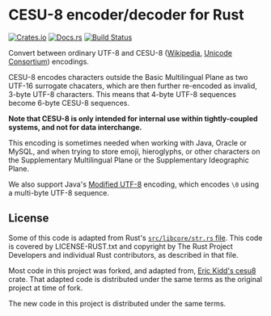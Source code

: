 # CESU-8 encoder/decoder for Rust

[![Crates.io][crates-badge]][crates-url]
[![Docs.rs][docs-badge]][docs-url]
[![Build Status][actions-badge]][actions-url]

Convert between ordinary UTF-8 and CESU-8 ([Wikipedia][wikipedia-cesu8], [Unicode Consortium][unicode-cesu8]) encodings.

CESU-8 encodes characters outside the Basic Multilingual Plane as two
UTF-16 surrogate chacaters, which are then further re-encoded as invalid,
3-byte UTF-8 characters.  This means that 4-byte UTF-8 sequences become
6-byte CESU-8 sequences.

**Note that CESU-8 is only intended for internal use within tightly-coupled
systems, and not for data interchange.**

This encoding is sometimes needed when working with Java, Oracle or MySQL,
and when trying to store emoji, hieroglyphs, or other characters on the
Supplementary Multilingual Plane or the Supplementary Ideographic Plane.

We also support Java's [Modified UTF-8][wikipedia-mutf8] encoding, which encodes `\0`
using a multi-byte UTF-8 sequence.

## License

Some of this code is adapted from Rust's [`src/libcore/str.rs` file][str.rs].
This code is covered by LICENSE-RUST.txt and copyright by The Rust Project
Developers and individual Rust contributors, as described in that file.

Most code in this project was forked, and adapted from, [Eric Kidd's cesu8][emk-cesu8] crate.
That adapted code is distributed under the same terms as the original project at
time of fork.

The new code in this project is distributed under the same terms.

[str.rs]: https://github.com/rust-lang/rust/blob/master/src/libcore/str.rs
[emk-cesu8]: https://github.com/emk/cesu8-rs
[crates-badge]: https://img.shields.io/crates/v/cesu8str.svg
[crates-url]: https://crates.io/crates/cesu8str
[docs-badge]: https://img.shields.io/badge/docs.rs-cesu8str?logo=docs.rs
[docs-url]: https://docs.io/cesu8str
[actions-badge]: https://github.com/chrismooredev/cesu8str/workflows/CI/badge.svg
[actions-url]: https://github.com/chrismooredev/cesu8str/actions?query=workflow%3ACI+branch%3Amaster
[wikipedia-cesu8]: https://en.wikipedia.org/wiki/CESU-8
[wikipedia-mutf8]: https://en.wikipedia.org/wiki/UTF-8#Modified_UTF-8
[unicode-cesu8]: https://www.unicode.org/reports/tr26/tr26-2.html
